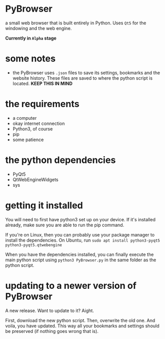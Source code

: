 # PyBrowser
a small web browser that is built entirely in Python. Uses `Qt5` for the windowing and the web engine.

**Currently in `Alpha` stage**

# some notes
* the PyBrowser uses `.json` files to save its settings, bookmarks and the website history. These files are saved to where the python script is located. **KEEP THIS IN MIND**

# the requirements
* a computer
* okay internet connection
* Python3, of course
* pip
* some patience

# the python dependencies
* PyQt5
* QtWebEngineWidgets
* sys

# getting it installed
You will need to first have python3 set up on your device. If it's installed already, make sure you are able to run the pip command.

If you're on Linux, then you can probably use your package manager to install the dependencies.
On Ubuntu, run `sudo apt install python3-pyqt5 python3-pyqt5.qtwebengine`

When you have the dependencies installed, you can finally execute the main python script using `python3 PyBrowser.py` in the same folder as the python script.

# updating to a newer version of PyBrowser
A new release. Want to update to it? Aight.

First, download the new python script. Then, overwrite the old one. And voila, you have updated. This way all your bookmarks and settings should be preserved (if nothing goes wrong that is).
